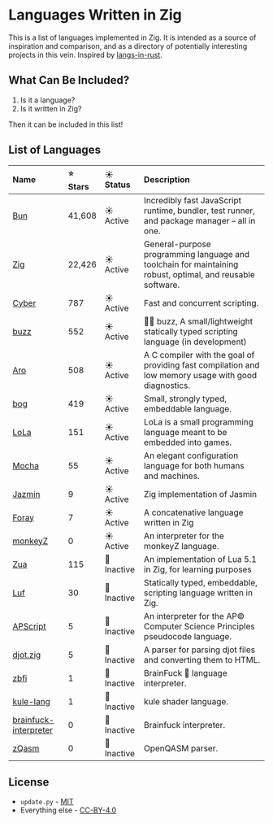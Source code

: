 # Languages Written in Zig

This is a list of languages implemented in
Zig. It is intended as a source of inspiration and comparison, and as a
directory of potentially interesting projects in this vein. Inspired by [langs-in-rust](https://github.com/alilleybrinker/langs-in-rust).

## What Can Be Included?

1. Is it a language?
2. Is it written in Zig?

Then it can be included in this list!

## List of Languages

| Name | ⭐ Stars | ☀️ Status | Description |
|:-----|:---------|:-----------|:-----------|
| [Bun] | 41,608 | ☀️ Active | Incredibly fast JavaScript runtime, bundler, test runner, and package manager – all in one. |
| [Zig] | 22,426 | ☀️ Active | General-purpose programming language and toolchain for maintaining robust, optimal, and reusable software. |
| [Cyber] | 787 | ☀️ Active | Fast and concurrent scripting. |
| [buzz] | 552 | ☀️ Active | 👨‍🚀  buzz, A small/lightweight statically typed scripting language (in development) |
| [Aro] | 508 | ☀️ Active | A C compiler with the goal of providing fast compilation and low memory usage with good diagnostics. |
| [bog] | 419 | ☀️ Active | Small, strongly typed, embeddable language. |
| [LoLa] | 151 | ☀️ Active | LoLa is a small programming language meant to be embedded into games. |
| [Mocha] | 55 | ☀️ Active | An elegant configuration language for both humans and machines. |
| [Jazmin] | 9 | ☀️ Active | Zig implementation of Jasmin |
| [Foray] | 7 | ☀️ Active | A concatenative language written in Zig |
| [monkeyZ] | 0 | ☀️ Active | An interpreter for the monkeyZ language. |
| [Zua] | 115 | 🌙 Inactive | An implementation of Lua 5.1 in Zig, for learning purposes |
| [Luf] | 30 | 🌙 Inactive | Statically typed, embeddable, scripting language written in Zig. |
| [APScript] | 5 | 🌙 Inactive | An interpreter for the AP© Computer Science Principles pseudocode language. |
| [djot.zig] | 5 | 🌙 Inactive | A parser for parsing djot files and converting them to HTML. |
| [zbfi] | 1 | 🌙 Inactive | BrainFuck :robot: language interpreter. |
| [kule-lang] | 1 | 🌙 Inactive | kule shader language. |
| [brainfuck-interpreter] | 0 | 🌙 Inactive | Brainfuck interpreter. |
| [zQasm] | 0 | 🌙 Inactive | OpenQASM parser. |

## License

* `update.py` - [MIT](https://github.com/thechampagne/langs-in-zig/blob/main/LICENSE-MIT)
* Everything else - [CC-BY-4.0](https://github.com/thechampagne/langs-in-zig/blob/main/LICENSE)

[Zig]: https://github.com/ziglang/zig
[bog]: https://github.com/Vexu/bog
[buzz]: https://github.com/buzz-language/buzz
[Cyber]: https://github.com/fubark/cyber
[LoLa]: https://github.com/MasterQ32/LoLa
[Luf]: https://github.com/Luukdegram/luf
[Zua]: https://github.com/squeek502/zua
[Jazmin]: https://github.com/desttinghim/jazmin
[Mocha]: https://github.com/hqnna/mocha
[Foray]: https://github.com/Grinshpon/Foray
[APScript]: https://github.com/sno2/apscript-zig-archive
[Bun]: https://github.com/oven-sh/bun
[zbfi]: https://github.com/PrajwalCH/zbfi
[brainfuck-interpreter]: https://github.com/rubenkristian/brainfuck-interpreter
[Aro]: https://github.com/Vexu/arocc
[zQasm]: https://github.com/AbeerVaishnav13/zQasm
[monkeyZ]: https://github.com/andreabertanzon/monkeyZ
[djot.zig]: https://github.com/leroycep/djot.zig
[kule-lang]: https://github.com/musi-musi/kule-lang
